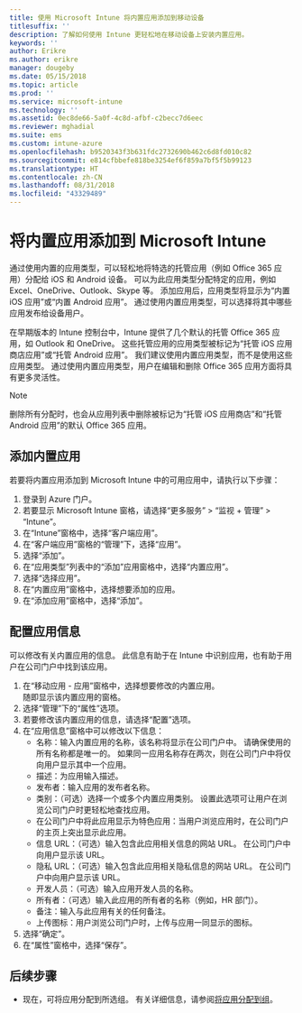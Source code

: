 ```yaml
---
title: 使用 Microsoft Intune 将内置应用添加到移动设备
titlesuffix: ''
description: 了解如何使用 Intune 更轻松地在移动设备上安装内置应用。
keywords: ''
author: Erikre
ms.author: erikre
manager: dougeby
ms.date: 05/15/2018
ms.topic: article
ms.prod: ''
ms.service: microsoft-intune
ms.technology: ''
ms.assetid: 0ec8de66-5a0f-4c8d-afbf-c2becc7d6eec
ms.reviewer: mghadial
ms.suite: ems
ms.custom: intune-azure
ms.openlocfilehash: b9520343f3b631fdc2732690b462c6d8fd010c82
ms.sourcegitcommit: e814cfbbefe818be3254ef6f859a7bf5f5b99123
ms.translationtype: HT
ms.contentlocale: zh-CN
ms.lasthandoff: 08/31/2018
ms.locfileid: "43329489"
---
```

# <a name="add-built-in-apps-to-microsoft-intune"></a>将内置应用添加到 Microsoft Intune

通过使用内置的应用类型，可以轻松地将特选的托管应用（例如 Office 365 应用）分配给 iOS 和 Android 设备。 可以为此应用类型分配特定的应用，例如 Excel、OneDrive、Outlook、Skype 等。 添加应用后，应用类型将显示为“内置 iOS 应用”或“内置 Android 应用”。 通过使用内置应用类型，可以选择将其中哪些应用发布给设备用户。

在早期版本的 Intune 控制台中，Intune 提供了几个默认的托管 Office 365 应用，如 Outlook 和 OneDrive。 这些托管应用的应用类型被标记为“托管 iOS 应用商店应用”或“托管 Android 应用”。 我们建议使用内置应用类型，而不是使用这些应用类型。 通过使用内置应用类型，用户在编辑和删除 Office 365 应用方面将具有更多灵活性。

>[!NOTE]
>删除所有分配时，也会从应用列表中删除被标记为“托管 iOS 应用商店”和“托管 Android 应用”的默认 Office 365 应用。

## <a name="add-a-built-in-app"></a>添加内置应用

若要将内置应用添加到 Microsoft Intune 中的可用应用中，请执行以下步骤：
1. 登录到 Azure 门户。
2. 若要显示 Microsoft Intune 窗格，请选择“更多服务” > “监视 + 管理” > “Intune”。
3. 在“Intune”窗格中，选择“客户端应用”。
4. 在“客户端应用”窗格的“管理”下，选择“应用”。
5. 选择“添加”。
6. 在“应用类型”列表中的“添加”应用窗格中，选择“内置应用”。
7. 选择“选择应用”。
8. 在“内置应用”窗格中，选择想要添加的应用。
9. 在“添加应用”窗格中，选择“添加”。


## <a name="configure-app-information"></a>配置应用信息

可以修改有关内置应用的信息。 此信息有助于在 Intune 中识别应用，也有助于用户在公司门户中找到该应用。
1. 在“移动应用 - 应用”窗格中，选择想要修改的内置应用。  
    随即显示该内置应用的窗格。
2. 选择“管理”下的“属性”选项。
3. 若要修改该内置应用的信息，请选择“配置”选项。
4. 在“应用信息”窗格中可以修改以下信息：
    - 名称：输入内置应用的名称，该名称将显示在公司门户中。 请确保使用的所有名称都是唯一的。 如果同一应用名称存在两次，则在公司门户中将仅向用户显示其中一个应用。
    - 描述：为应用输入描述。 
    - 发布者：输入应用的发布者名称。
    - 类别：（可选）选择一个或多个内置应用类别。 设置此选项可让用户在浏览公司门户时更轻松地查找应用。
    - 在公司门户中将此应用显示为特色应用：当用户浏览应用时，在公司门户的主页上突出显示此应用。
    - 信息 URL：（可选）输入包含此应用相关信息的网站 URL。 在公司门户中向用户显示该 URL。
    - 隐私 URL：（可选）输入包含此应用相关隐私信息的网站 URL。 在公司门户中向用户显示该 URL。
    - 开发人员：（可选）输入应用开发人员的名称。
    - 所有者：（可选）输入此应用的所有者的名称（例如，HR 部门）。
    - 备注：输入与此应用有关的任何备注。
    - 上传图标：用户浏览公司门户时，上传与应用一同显示的图标。
4. 选择“确定”。
5. 在“属性”窗格中，选择“保存”。

## <a name="next-steps"></a>后续步骤

- 现在，可将应用分配到所选组。 有关详细信息，请参阅[将应用分配到组](apps-deploy.md)。
